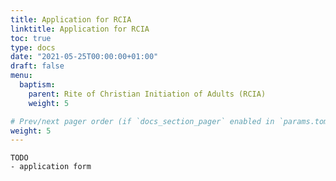 ```yaml
---
title: Application for RCIA
linktitle: Application for RCIA
toc: true
type: docs
date: "2021-05-25T00:00:00+01:00"
draft: false
menu:
  baptism:
    parent: Rite of Christian Initiation of Adults (RCIA)
    weight: 5

# Prev/next pager order (if `docs_section_pager` enabled in `params.toml`)
weight: 5
---
```


```
TODO
- application form
```
